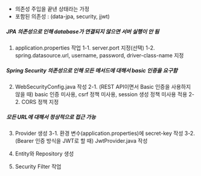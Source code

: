 - 의존성 주입을 끝낸 상태라는 가정
- 포함된 의존성 : (data-jpa, security, jjwt)

##### JPA 의존성으로 인해 database가 연결되지 않으면 서버 실행이 안 됨
1. application.properties 작업
1-1. server.port 지정(선택)
1-2. spring.datasource.url, username, password, driver-class-name 지정

##### Spring Security 의존성으로 인해 모든 메서드에 대해서 basic 인증을 요구함
2. WebSecurityConfig.java 작성
2-1. (REST API이면서 Basic 인증을 사용하지 않을 때) basic 인증 미사용, csrf 정책 미사용, session 생성 정책 미사용 적용
2-2. CORS 정책 지정

##### 모든 URL에 대해서 정상적으로 접근 가능

3. Provider 생성
3-1. 환경 변수(application.properties)에 secret-key 작성
3-2. (Bearer 인증 방식을 JWT로 할 때) JwtProvider.java 작성

4. Entity와 Repository 생성

5. Security Filter 작업